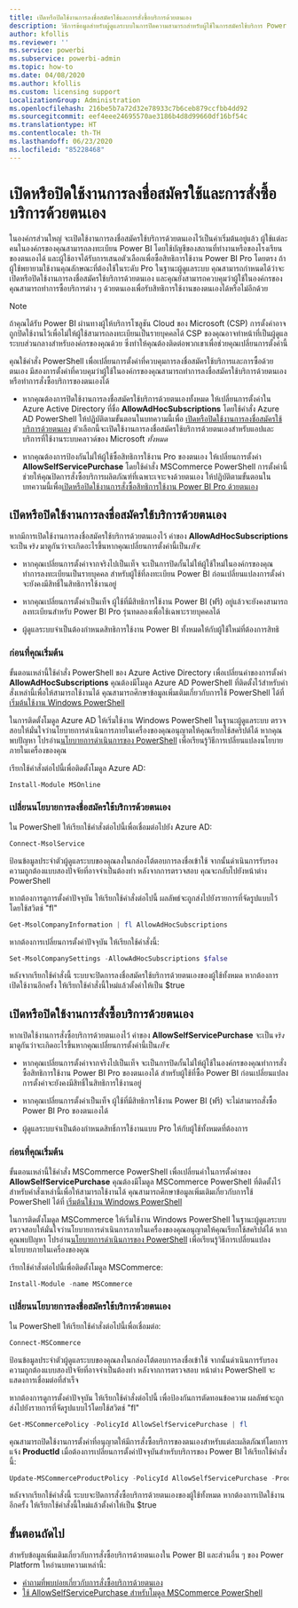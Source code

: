 ```yaml
---
title: เปิดหรือปิดใช้งานการลงชื่อสมัครใช้และการสั่งซื้อบริการด้วยตนเอง
description: วิธีการข้อมูลสำหรับผู้ดูแลระบบในการปิดความสามารถสำหรับผู้ใช้ในการสมัครใช้บริการ Power BI และซื้อหรืออัปเกรดสิทธิการใช้งาน
author: kfollis
ms.reviewer: ''
ms.service: powerbi
ms.subservice: powerbi-admin
ms.topic: how-to
ms.date: 04/08/2020
ms.author: kfollis
ms.custom: licensing support
LocalizationGroup: Administration
ms.openlocfilehash: 216be5b7a72d32e78933c7b6ceb879ccfbb4dd92
ms.sourcegitcommit: eef4eee24695570ae3186b4d8d99660df16bf54c
ms.translationtype: HT
ms.contentlocale: th-TH
ms.lasthandoff: 06/23/2020
ms.locfileid: "85228468"
---
```

# <a name="enable-or-disable-self-service-sign-up-and-purchasing"></a>เปิดหรือปิดใช้งานการลงชื่อสมัครใช้และการสั่งซื้อบริการด้วยตนเอง

ในองค์กรส่วนใหญ่ จะเปิดใช้งานการลงชื่อสมัครใช้บริการด้วยตนเองไว้เป็นค่าเริ่มต้นอยู่แล้ว ผู้ใช้แต่ละคนในองค์กรของคุณสามารถลงทะเบียน Power BI โดยใช้บัญชีของสถานที่ทำงานหรือของโรงเรียนของตนเองได้ และผู้ใช้อาจได้รับการเสนอตัวเลือกเพื่อซื้อสิทธิการใช้งาน Power BI Pro โดยตรง ถ้าผู้ใช้พยายามใช้งานคุณลักษณะที่ต้องใช้ในระดับ Pro ในฐานะผู้ดูแลระบบ คุณสามารถกำหนดได้ว่าจะเปิดหรือปิดใช้งานการลงชื่อสมัครใช้บริการด้วยตนเอง และคุณยังสามารถควบคุมว่าผู้ใช้ในองค์กรของคุณสามารถทำการซื้อบริการต่าง ๆ ด้วยตนเองเพื่อรับสิทธิการใช้งานของตนเองได้หรือไม่อีกด้วย

> [!NOTE]
>ถ้าคุณได้รับ Power BI ผ่านทางผู้ให้บริการโซลูชัน Cloud ของ Microsoft (CSP) การตั้งค่าอาจถูกปิดใช้งานไว้เพื่อไม่ให้ผู้ใช้สามารถลงทะเบียนเป็นรายบุคคลได้ CSP ของคุณอาจทำหน้าที่เป็นผู้ดูแลระบบส่วนกลางสำหรับองค์กรของคุณด้วย ซึ่งทำให้คุณต้องติดต่อพวกเขาเพื่อช่วยคุณเปลี่ยนการตั้งค่านี้
>
>

คุณใช้คำสั่ง PowerShell เพื่อเปลี่ยนการตั้งค่าที่ควบคุมการลงชื่อสมัครใช้บริการและการซื้อด้วยตนเอง มีสองการตั้งค่าที่ควบคุมว่าผู้ใช้ในองค์กรของคุณสามารถทำการลงชื่อสมัครใช้บริการด้วยตนเองหรือทำการสั่งซื้อบริการของตนเองได้

- หากคุณต้องการปิดใช้งานการลงชื่อสมัครใช้บริการด้วยตนเองทั้งหมด ให้เปลี่ยนการตั้งค่าใน Azure Active Directory ที่ชื่อ **AllowAdHocSubscriptions** โดยใช้คำสั่ง Azure AD PowerShell ให้ปฏิบัติตามขั้นตอนในบทความนี้เพื่อ [เปิดหรือปิดใช้งานการลงชื่อสมัครใช้บริการด้วยตนเอง](#enable-or-disable-self-service-signup) ตัวเลือกนี้จะเปิดใช้งานการลงชื่อสมัครใช้บริการด้วยตนเองสำหรับแอปและบริการที่ใช้งานระบบคลาวด์ของ Microsoft *ทั้งหมด*

- หากคุณต้องการป้องกันไม่ให้ผู้ใช้ซื้อสิทธิการใช้งาน Pro ของตนเอง ให้เปลี่ยนการตั้งค่า **AllowSelfServicePurchase** โดยใช้คำสั่ง MSCommerce PowerShell การตั้งค่านี้ช่วยให้คุณปิดการสั่งซื้อบริการผลิตภัณฑ์ที่เฉพาะเจาะจงด้วยตนเอง ให้ปฏิบัติตามขั้นตอนในบทความนี้เพื่อ[เปิดหรือปิดใช้งานการสั่งซื้อสิทธิการใช้งาน Power BI Pro ด้วยตนเอง](#enable-or-disable-self-service-purchase)

## <a name="enable-or-disable-self-service-signup"></a>เปิดหรือปิดใช้งานการลงชื่อสมัครใช้บริการด้วยตนเอง

หากมีการเปิดใช้งานการลงชื่อสมัครใช้บริการด้วยตนเองไว้ ค่าของ **AllowAdHocSubscriptions** จะเป็น*จริง* มาดูกันว่าจะเกิดอะไรขึ้นหากคุณเปลี่ยนการตั้งค่านี้เป็น*เท็จ*:

- หากคุณเปลี่ยนการตั้งค่าจากจริงไปเป็นเท็จ จะเป็นการปิดกั้นไม่ให้ผู้ใช้ใหม่ในองค์กรของคุณทำการลงทะเบียนเป็นรายบุคคล สำหรับผู้ใช้ที่ลงทะเบียน Power BI ก่อนเปลี่ยนแปลงการตั้งค่าจะยังคงมีสิทธิ์ในสิทธิการใช้งานอยู่

- หากคุณเปลี่ยนการตั้งค่าเป็นเท็จ ผู้ใช้ที่มีสิทธิการใช้งาน Power BI (ฟรี) อยู่แล้วจะยังคงสามารถลงทะเบียนสำหรับ Power BI Pro รุ่นทดลองเพื่อใช้เฉพาะรายบุคคลได้

- ผู้ดูแลระบบจำเป็นต้องกำหนดสิทธิการใช้งาน Power BI ทั้งหมดให้กับผู้ใช้ใหม่ที่ต้องการสิทธิ

### <a name="before-you-begin"></a>ก่อนที่คุณเริ่มต้น

ขั้นตอนเหล่านี้ใช้คำสั่ง PowerShell ของ Azure Active Directory เพื่อเปลี่ยนค่าของการตั้งค่า **AllowAdHocSubscriptions** คุณต้องมีโมดูล Azure AD PowerShell ที่ติดตั้งไว้สำหรับคำสั่งเหล่านี้เพื่อให้สามารถใช้งานได้ คุณสามารถศึกษาข้อมูลเพิ่มเติมเกี่ยวกับการใช้ PowerShell ได้ที่ [เริ่มต้นใช้งาน Windows PowerShell](https://docs.microsoft.com/powershell/scripting/getting-started/getting-started-with-windows-powershell?view=powershell-7)

ในการติดตั้งโมดูล Azure AD ให้เริ่มใช้งาน Windows PowerShell ในฐานะผู้ดูแลระบบ ตรวจสอบให้มั่นใจว่านโยบายการดำเนินการภายในเครื่องของคุณอนุญาตให้คุณเรียกใช้สคริปต์ได้ หากคุณพบปัญหา โปรอ่าน[นโยบายการดำเนินการของ PowerShell](https://docs.microsoft.com/powershell/module/microsoft.powershell.core/about/about_execution_policies?view=powershell-7#powershell-execution-policies) เพื่อเรียนรู้วิธีการเปลี่ยนแปลงนโยบายภายในเครื่องของคุณ

เรียกใช้คำสั่งต่อไปนี้เพื่อติดตั้งโมดูล Azure AD:

```powershell
Install-Module MSOnline
```

### <a name="change-the-self-service-signup-policy"></a>เปลี่ยนนโยบายการลงชื่อสมัครใช้บริการด้วยตนเอง

ใน PowerShell ให้เรียกใช้คำสั่งต่อไปนี้เพื่อเชื่อมต่อไปยัง Azure AD:

```powershell
Connect-MsolService
```

ป้อนข้อมูลประจำตัวผู้ดูแลระบบของคุณลงในกล่องโต้ตอบการลงชื่อเข้าใช้ จากนั้นดำเนินการรับรองความถูกต้องแบบสองปัจจัยที่อาจจำเป็นต้องทำ หลังจากการตรวจสอบ คุณจะกลับไปยังหน้าต่าง PowerShell

หากต้องการดูการตั้งค่าปัจจุบัน ให้เรียกใช้คำสั่งต่อไปนี้ ผลลัพธ์จะถูกส่งไปยังรายการที่จัดรูปแบบไว้โดยใช้สวิตช์ "fl"

```powershell
Get-MsolCompanyInformation | fl AllowAdHocSubscriptions
```

หากต้องการเปลี่ยนการตั้งค่าปัจจุบัน ให้เรียกใช้คำสั่งนี้:

```powershell
Set-MsolCompanySettings -AllowAdHocSubscriptions $false
```

หลังจากเรียกใช้คำสั่งนี้ ระบบจะปิดการลงชื่อสมัครใช้บริการด้วยตนเองของผู้ใช้ทั้งหมด หากต้องการเปิดใช้งานอีกครั้ง ให้เรียกใช้คำสั่งนี้ใหม่แล้วตั้งค่าให้เป็น $true

## <a name="enable-or-disable-self-service-purchase"></a>เปิดหรือปิดใช้งานการสั่งซื้อบริการด้วยตนเอง

หากเปิดใช้งานการสั่งซื้อบริการด้วยตนเองไว้ ค่าของ **AllowSelfServicePurchase** จะเป็น*จริง* มาดูกันว่าจะเกิดอะไรขึ้นหากคุณเปลี่ยนการตั้งค่านี้เป็น*เท็จ*:

- หากคุณเปลี่ยนการตั้งค่าจากจริงไปเป็นเท็จ จะเป็นการปิดกั้นไม่ให้ผู้ใช้ในองค์กรของคุณทำการสั่งซื้อสิทธิการใช้งาน Power BI Pro ของตนเองได้ สำหรับผู้ใช้ที่ซื้อ Power BI ก่อนเปลี่ยนแปลงการตั้งค่าจะยังคงมีสิทธิ์ในสิทธิการใช้งานอยู่

- หากคุณเปลี่ยนการตั้งค่าเป็นเท็จ ผู้ใช้ที่มีสิทธิการใช้งาน Power BI (ฟรี) จะไม่สามารถสั่งซื้อ Power BI Pro ของตนเองได้ 

- ผู้ดูแลระบบจำเป็นต้องกำหนดสิทธิ์การใช้งานแบบ Pro ให้กับผู้ใช้ทั้งหมดที่ต้องการ

### <a name="before-you-begin"></a>ก่อนที่คุณเริ่มต้น

ขั้นตอนเหล่านี้ใช้คำสั่ง MSCommerce PowerShell เพื่อเปลี่ยนค่าในการตั้งค่าของ **AllowSelfServicePurchase** คุณต้องมีโมดูล MSCommerce PowerShell ที่ติดตั้งไว้สำหรับคำสั่งเหล่านี้เพื่อให้สามารถใช้งานได้ คุณสามารถศึกษาข้อมูลเพิ่มเติมเกี่ยวกับการใช้ PowerShell ได้ที่ [เริ่มต้นใช้งาน Windows PowerShell](https://docs.microsoft.com/powershell/scripting/getting-started/getting-started-with-windows-powershell?view=powershell-7)

ในการติดตั้งโมดูล MSCommerce ให้เริ่มใช้งาน Windows PowerShell ในฐานะผู้ดูแลระบบ ตรวจสอบให้มั่นใจว่านโยบายการดำเนินการภายในเครื่องของคุณอนุญาตให้คุณเรียกใช้สคริปต์ได้ หากคุณพบปัญหา โปรอ่าน[นโยบายการดำเนินการของ PowerShell](https://docs.microsoft.com/powershell/module/microsoft.powershell.core/about/about_execution_policies?view=powershell-7#powershell-execution-policies) เพื่อเรียนรู้วิธีการเปลี่ยนแปลงนโยบายภายในเครื่องของคุณ

เรียกใช้คำสั่งต่อไปนี้เพื่อติดตั้งโมดูล MSCommerce:

```powershell
Install-Module -name MSCommerce
```

### <a name="change-the-self-service-signup-policy"></a>เปลี่ยนนโยบายการลงชื่อสมัครใช้บริการด้วยตนเอง

ใน PowerShell ให้เรียกใช้คำสั่งต่อไปนี้เพื่อเชื่อมต่อ:

```powershell
Connect-MSCommerce
```

ป้อนข้อมูลประจำตัวผู้ดูแลระบบของคุณลงในกล่องโต้ตอบการลงชื่อเข้าใช้ จากนั้นดำเนินการรับรองความถูกต้องแบบสองปัจจัยที่อาจจำเป็นต้องทำ หลังจากการตรวจสอบ หน้าต่าง PowerShell จะแสดงการเชื่อมต่อที่สำเร็จ

หากต้องการดูการตั้งค่าปัจจุบัน ให้เรียกใช้คำสั่งต่อไปนี้ เพื่อป้องกันการตัดทอนข้อความ ผลลัพธ์จะถูกส่งไปยังรายการที่จัดรูปแบบไว้โดยใช้สวิตช์ "fl"

```powershell
Get-MSCommercePolicy -PolicyId AllowSelfServicePurchase | fl
```

คุณสามารถปิดใช้งานการตั้งค่าที่อนุญาตให้มีการสั่งซื้อบริการของตนเองสำหรับแต่ละผลิตภัณฑ์โดยการแจ้ง **ProductId** เมื่อต้องการเปลี่ยนการตั้งค่าปัจจุบันสำหรับบริการของ Power BI ให้เรียกใช้คำสั่งนี้:

```powershell
Update-MSCommerceProductPolicy -PolicyId AllowSelfServicePurchase -ProductId CFQ7TTC0L3PB -Enabled $False
```

หลังจากเรียกใช้คำสั่งนี้ ระบบจะปิดการสั่งซื้อบริการด้วยตนเองของผู้ใช้ทั้งหมด หากต้องการเปิดใช้งานอีกครั้ง ให้เรียกใช้คำสั่งนี้ใหม่แล้วตั้งค่าให้เป็น $true

## <a name="next-steps"></a>ขั้นตอนถัดไป

สำหรับข้อมูลเพิ่มเติมเกี่ยวกับการสั่งซื้อบริการด้วยตนเองใน Power BI และส่วนอื่น ๆ ของ Power Platform ใหอ่านบทความเหล่านี้:

- [คำถามที่พบบ่อยเกี่ยวกับการสั่งซื้อบริการด้วยตนเอง](https://docs.microsoft.com/microsoft-365/commerce/subscriptions/self-service-purchase-faq?view=o365-worldwide#admin-capabilities)
- [ใช้ AllowSelfServicePurchase สำหรับโมดูล MSCommerce PowerShell](https://docs.microsoft.com/microsoft-365/commerce/subscriptions/allowselfservicepurchase-powershell?view=o365-worldwide)
